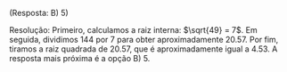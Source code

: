 (Resposta: B) 5)

Resolução: Primeiro, calculamos a raiz interna: $\sqrt{49} = 7$. Em seguida, dividimos $144$ por $7$ para obter aproximadamente $20.57$. Por fim, tiramos a raiz quadrada de $20.57$, que é aproximadamente igual a $4.53$. A resposta mais próxima é a opção B) 5.
